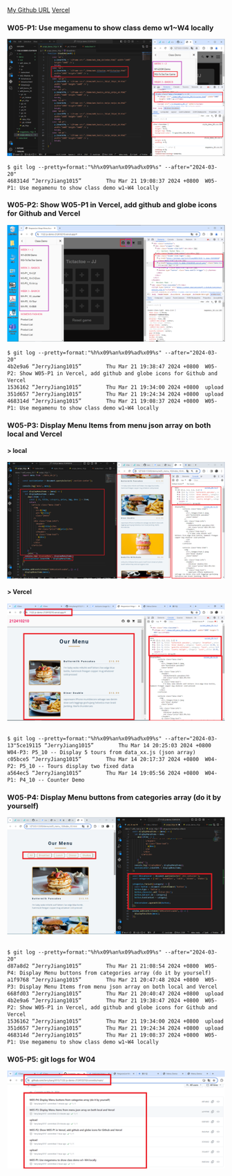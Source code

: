 [My Github URL](https://github.com/JerryJiang1015/1122-js-demo-212410210)
[Vercel](https://1122-js-demo-212410210.vercel.app/#)

### W05-P1: Use megamenu to show class demo w1~W4 locally

![](w05-p1.png)

```
$ git log --pretty=format:"%h%x09%an%x09%ad%x09%s" --after="2024-03-20"
468314d “JerryJiang1015”        Thu Mar 21 19:08:37 2024 +0800  W05-P1: Use megamenu to show class demo w1~W4 locally
```

### W05-P2: Show W05-P1 in Vercel, add github and globe icons for Github and Vercel

![](w05-p2.png)

```
$ git log --pretty=format:"%h%x09%an%x09%ad%x09%s" --after="2024-03-20"
4b2e9a6 “JerryJiang1015”        Thu Mar 21 19:38:47 2024 +0800  W05-P2: Show W05-P1 in Vercel, add github and globe icons for Github and Vercel
1536162 “JerryJiang1015”        Thu Mar 21 19:34:00 2024 +0800  upload
351d657 “JerryJiang1015”        Thu Mar 21 19:24:34 2024 +0800  upload
468314d “JerryJiang1015”        Thu Mar 21 19:08:37 2024 +0800  W05-P1: Use megamenu to show class demo w1~W4 locally

```

### W05-P3: Display Menu Items from menu json array on both local and Vercel

#### > local

![](w05-p3-1.png)

#### > Vercel

![](w05-p3-2.png)

```

$ git log --pretty=format:"%h%x09%an%x09%ad%x09%s" --after="2024-03-13"5ce19115 “JerryJiang1015”        Thu Mar 14 20:25:03 2024 +0800  W04-P3: P5_10 -- Display 5 tours from data_xx.js (json array)
c05bce5 “JerryJiang1015”        Thu Mar 14 20:17:37 2024 +0800  W04-P2: P5_10 -- Tours display two fixed data
a564ec5 “JerryJiang1015”        Thu Mar 14 19:05:56 2024 +0800  W04-P1: P4_10 -- Counter Demo

```

### W05-P4: Display Menu buttons from categories array (do it by yourself)

![](w05-p4.png)

```

$ git log --pretty=format:"%h%x09%an%x09%ad%x09%s" --after="2024-03-20"
d87a8d2 “JerryJiang1015”        Thu Mar 21 21:08:54 2024 +0800  W05-P4: Display Menu buttons from categories array (do it by yourself)
a1f9768 “JerryJiang1015”        Thu Mar 21 20:47:48 2024 +0800  W05-P3: Display Menu Items from menu json array on both local and Vercel
668fd03 “JerryJiang1015”        Thu Mar 21 20:40:47 2024 +0800  upload
4b2e9a6 “JerryJiang1015”        Thu Mar 21 19:38:47 2024 +0800  W05-P2: Show W05-P1 in Vercel, add github and globe icons for Github and Vercel
1536162 “JerryJiang1015”        Thu Mar 21 19:34:00 2024 +0800  upload
351d657 “JerryJiang1015”        Thu Mar 21 19:24:34 2024 +0800  upload
468314d “JerryJiang1015”        Thu Mar 21 19:08:37 2024 +0800  W05-P1: Use megamenu to show class demo w1~W4 locally
```

### W05-P5: git logs for W04

![](w05-p5.png)

```

```
